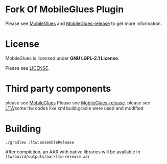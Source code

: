 Fork Of 
MobileGlues Plugin
====
Please see [MobileGlues](https://github.com/MobileGL-Dev/MobileGlues) and [MobileGlues-release](https://github.com/MobileGL-Dev/MobileGlues-release) to get more information.

License
====
MobileGlues is licensed under **GNU LGPL-2.1 License**.

Please see [LICENSE](https://github.com/MobileGL-Dev/MobileGlues-plugin/blob/main/LICENSE).

Third party components
====
please see [MobileGlues](https://github.com/MobileGL-Dev/MobileGlues)
Please see [MobileGlues-release](https://github.com/MobileGL-Dev/MobileGlues-release).
please see [LTW](https://github.com/PojavLauncherTeam/Ltw)some ltw codes like xml build.gradle were used and modified

# Building
`./gradlew :ltw:assembleRelease`

After completion, an AAR with native libraries will be available in `ltw/build/outputs/aar/ltw-release.aar`
